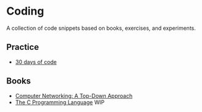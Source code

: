 # Coding
A collection of code snippets based on books, exercises, and experiments.

## Practice
- [30 days of code](30-days-of-code/README.md)

## Books
- [Computer Networking: A Top-Down Approach](/computer-networking-a-top-down-approach)
- [The C Programming Language](/the-c-programming-language) WIP

